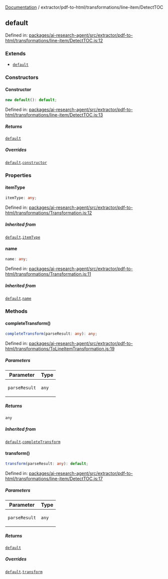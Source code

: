 [Documentation](../../../../modules.md) / extractor/pdf-to-html/transformations/line-item/DetectTOC

## default

Defined in: [packages/ai-research-agent/src/extractor/pdf-to-html/transformations/line-item/DetectTOC.js:12](https://github.com/vtempest/ai-research-agent/tree/master/packages/ai-research-agent/src/extractor/pdf-to-html/transformations/line-item/DetectTOC.js#L12)

### Extends

- [`default`](../ToLineItemTransformation.md#default)

### Constructors

#### Constructor

```ts
new default(): default;
```

Defined in: [packages/ai-research-agent/src/extractor/pdf-to-html/transformations/line-item/DetectTOC.js:13](https://github.com/vtempest/ai-research-agent/tree/master/packages/ai-research-agent/src/extractor/pdf-to-html/transformations/line-item/DetectTOC.js#L13)

##### Returns

[`default`](#default)

##### Overrides

[`default`](../ToLineItemTransformation.md#default).[`constructor`](../ToLineItemTransformation.md#default#constructor)

### Properties

#### itemType

```ts
itemType: any;
```

Defined in: [packages/ai-research-agent/src/extractor/pdf-to-html/transformations/Transformation.js:12](https://github.com/vtempest/ai-research-agent/tree/master/packages/ai-research-agent/src/extractor/pdf-to-html/transformations/Transformation.js#L12)

##### Inherited from

[`default`](../ToLineItemTransformation.md#default).[`itemType`](../ToLineItemTransformation.md#default#itemtype)

#### name

```ts
name: any;
```

Defined in: [packages/ai-research-agent/src/extractor/pdf-to-html/transformations/Transformation.js:11](https://github.com/vtempest/ai-research-agent/tree/master/packages/ai-research-agent/src/extractor/pdf-to-html/transformations/Transformation.js#L11)

##### Inherited from

[`default`](../ToLineItemTransformation.md#default).[`name`](../ToLineItemTransformation.md#default#name)

### Methods

#### completeTransform()

```ts
completeTransform(parseResult: any): any;
```

Defined in: [packages/ai-research-agent/src/extractor/pdf-to-html/transformations/ToLineItemTransformation.js:19](https://github.com/vtempest/ai-research-agent/tree/master/packages/ai-research-agent/src/extractor/pdf-to-html/transformations/ToLineItemTransformation.js#L19)

##### Parameters

<table>
<thead>
<tr>
<th>Parameter</th>
<th>Type</th>
</tr>
</thead>
<tbody>
<tr>
<td>

`parseResult`

</td>
<td>

`any`

</td>
</tr>
</tbody>
</table>

##### Returns

`any`

##### Inherited from

[`default`](../ToLineItemTransformation.md#default).[`completeTransform`](../ToLineItemTransformation.md#default#completetransform)

#### transform()

```ts
transform(parseResult: any): default;
```

Defined in: [packages/ai-research-agent/src/extractor/pdf-to-html/transformations/line-item/DetectTOC.js:17](https://github.com/vtempest/ai-research-agent/tree/master/packages/ai-research-agent/src/extractor/pdf-to-html/transformations/line-item/DetectTOC.js#L17)

##### Parameters

<table>
<thead>
<tr>
<th>Parameter</th>
<th>Type</th>
</tr>
</thead>
<tbody>
<tr>
<td>

`parseResult`

</td>
<td>

`any`

</td>
</tr>
</tbody>
</table>

##### Returns

[`default`](../../models/ParseResult.md#default)

##### Overrides

[`default`](../ToLineItemTransformation.md#default).[`transform`](../ToLineItemTransformation.md#default#transform)

